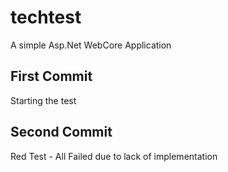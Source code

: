# techtest
A simple Asp.Net WebCore Application

## First Commit
Starting the test

## Second Commit
Red Test - All Failed due to lack of implementation
